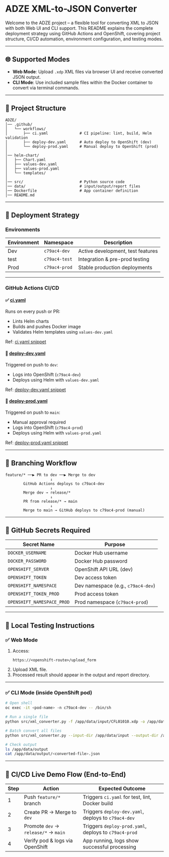 # ADZE XML-to-JSON Converter

Welcome to the ADZE project – a flexible tool for converting XML to JSON with both Web UI and CLI support. This README explains the complete deployment strategy using GitHub Actions and OpenShift, covering project structure, CI/CD automation, environment configuration, and testing modes.

---

## 🌐 Supported Modes

- **Web Mode**: Upload `.xdp` XML files via browser UI and receive converted JSON output.
- **CLI Mode**: Use included sample files within the Docker container to convert via terminal commands.

---

## 📁 Project Structure

```
ADZE/
│── .github/
│   └── workflows/
│       ├── ci.yaml              # CI pipeline: lint, build, Helm validation
│       ├── deploy-dev.yaml      # Auto deploy to OpenShift (dev)
│       └── deploy-prod.yaml     # Manual deploy to OpenShift (prod)
│
│── helm-chart/
│   ├── Chart.yaml
│   ├── values-dev.yaml
│   ├── values-prod.yaml
│   └── templates/
│
│── src/                         # Python source code
│── data/                        # input/output/report files
│── Dockerfile                   # App container definition
│── README.md
```

---

## 🚀 Deployment Strategy

### Environments

| Environment | Namespace     | Description                       |
| ----------- | ------------- | --------------------------------- |
| Dev         | `c79ac4-dev`  | Active development, test features |
| test        | `c79ac4-test` | Integration & pre-prod testing    |
| Prod        | `c79ac4-prod` | Stable production deployments     |

---

### GitHub Actions CI/CD

#### ✅ [ci.yaml](.github/workflows/ci.yaml)

Runs on every push or PR:
- Lints Helm charts
- Builds and pushes Docker image
- Validates Helm templates using `values-dev.yaml`

Ref: [ci.yaml snippet](./.github/workflows/ci.yaml)

#### 🚀 [deploy-dev.yaml](.github/workflows/deploy-dev.yaml)

Triggered on push to `dev`:
- Logs into OpenShift (`c79ac4-dev`)
- Deploys using Helm with `values-dev.yaml`

Ref: [deploy-dev.yaml snippet](./.github/workflows/deploy-dev.yaml)

#### 🚀 [deploy-prod.yaml](.github/workflows/deploy-prod.yaml)

Triggered on push to `main`:
- Manual approval required
- Logs into OpenShift (`c79ac4-prod`)
- Deploys using Helm with `values-prod.yaml`

Ref: [deploy-prod.yaml snippet](./.github/workflows/deploy-prod.yaml)

---

## 🌱 Branching Workflow

```plaintext
feature/* ──▶ PR to dev ──▶ Merge to dev
                    ↓
        GitHub Actions deploys to c79ac4-dev
                    ↓
        Merge dev → release/*
                    ↓
        PR from release/* → main
                    ↓
        Merge to main → GitHub deploys to c79ac4-prod (manual)
```

---

## 🔑 GitHub Secrets Required

| Secret Name                | Purpose                            |
| -------------------------- | ---------------------------------- |
| `DOCKER_USERNAME`          | Docker Hub username                |
| `DOCKER_PASSWORD`          | Docker Hub password                |
| `OPENSHIFT_SERVER`         | OpenShift API URL (dev)            |
| `OPENSHIFT_TOKEN`          | Dev access token                   |
| `OPENSHIFT_NAMESPACE`      | Dev namespace (e.g., `c79ac4-dev`) |
| `OPENSHIFT_TOKEN_PROD`     | Prod access token                  |
| `OPENSHIFT_NAMESPACE_PROD` | Prod namespace (`c79ac4-prod`)     |

---

## 🧪 Local Testing Instructions

### ✅ Web Mode

1. Access:
   ```
   https://<openshift-route>/upload_form
   ```
2. Upload XML file.
3. Processed result should appear in the output and report directory.

---

### ✅ CLI Mode (inside OpenShift pod)

```bash
# Open shell
oc exec -it <pod-name> -n c79ac4-dev -- /bin/sh

# Run a single file
python src/xml_converter.py -f /app/data/input/CFL01010.xdp -o /app/data/output

# Batch convert all files
python src/xml_converter.py --input-dir /app/data/input --output-dir /app/data/output

# Check output
ls /app/data/output
cat /app/data/output/<converted-file>.json
```

---

## 🧪 CI/CD Live Demo Flow (End-to-End)

| Step | Action                               | Expected Outcome                                      |
| ---- | ------------------------------------ | ----------------------------------------------------- |
| 1    | Push `feature/*` branch              | Triggers `ci.yaml` for test, lint, Docker build       |
| 2    | Create PR → Merge to `dev`           | Triggers `deploy-dev.yaml`, deploys to `c79ac4-dev`   |
| 3    | Promote `dev` → `release/*` → `main` | Triggers `deploy-prod.yaml`, deploys to `c79ac4-prod` |
| 4    | Verify pod & logs via OpenShift      | App running, logs show successful processing          |
